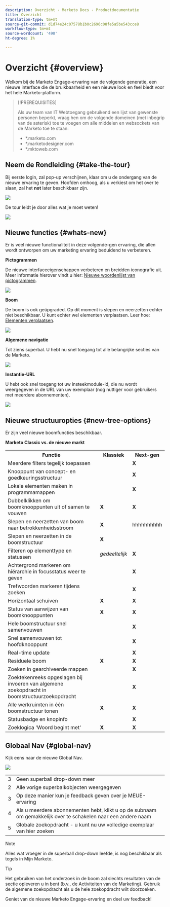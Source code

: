 ```yaml
---
description: Overzicht - Marketo Docs - Productdocumentatie
title: Overzicht
translation-type: tm+mt
source-git-commit: d1d74e24c07578b1b0c2696c08fe5a5be543cce8
workflow-type: tm+mt
source-wordcount: '490'
ht-degree: 1%

---
```



# Overzicht {#overview}

Welkom bij de Marketo Engage-ervaring van de volgende generatie, een nieuwe interface die de bruikbaarheid en een nieuwe look en feel biedt voor het hele Marketo-platform.

>[!PREREQUISITES]
>
>Als uw team van IT Webtoegang gebruikend een lijst van gewenste personen beperkt, vraag hen om de volgende domeinen (met inbegrip van de asterisk) toe te voegen om alle middelen en websockets van de Marketo toe te staan:
>
>* *.marketo.com
>* *.marketodesigner.com
>* *.mktoweb.com


## Neem de Rondleiding {#take-the-tour}

Bij eerste login, zal pop-up verschijnen, klaar om u de ondergang van de nieuwe ervaring te geven. Hoofden omhoog, als u verkiest om het over te slaan, zal het **not** later beschikbaar zijn.

![](assets/overview-1.png)

De tour leidt je door alles wat je moet weten!

![](assets/overview-2.png)

## Nieuwe functies {#whats-new}

Er is veel nieuwe functionaliteit in deze volgende-gen ervaring, die allen wordt ontworpen om uw marketing ervaring beduidend te verbeteren.

**Pictogrammen**

De nieuwe interfaceeigenschappen verbeteren en breidden iconografie uit. Meer informatie hierover vindt u hier: [Nieuwe woordenlijst van pictogrammen](/help/marketo/product-docs/marketo-engage-next-generation-experience/new-icon-glossary.md).

![](assets/overview-3.png)

**Boom**

De boom is ook geüpgraded. Op dit moment is slepen en neerzetten echter niet beschikbaar. U kunt echter wel elementen verplaatsen. Leer hoe: [Elementen verplaatsen](/help/marketo/product-docs/marketo-engage-next-generation-experience/moving-assets.md).

![](assets/overview-4.png)

**Algemene navigatie**

Tot ziens superbal. U hebt nu snel toegang tot alle belangrijke secties van de Marketo.

![](assets/overview-5.png)

**Instantie-URL**

U hebt ook snel toegang tot uw insteekmodule-id, die nu wordt weergegeven in de URL van uw exemplaar (nog nuttiger voor gebruikers met meerdere abonnementen).

![](assets/overview-6.png)

## Nieuwe structuuropties {#new-tree-options}

Er zijn veel nieuwe boomfuncties beschikbaar.

**Marketo Classic vs. de nieuwe markt**

<table> 
 <tbody>
  <tr>
   <th>Functie</th> 
   <th>Klassiek</th> 
   <th>Next-gen</th> 
  </tr>
  <tr>
   <td>Meerdere filters tegelijk toepassen</td> 
   <td></td> 
   <td><strong>X</strong></td>  
  </tr>
  <tr>
   <td>Knooppunt van concept- en goedkeuringsstructuur</td> 
   <td></td> 
   <td><strong>X</strong></td> 
  </tr>
  <tr>
   <td>Lokale elementen maken in programmamappen</td> 
   <td></td> 
   <td><strong>X</strong></td> 
  </tr>
  <tr>
   <td>Dubbelklikken om boomknooppunten uit of samen te vouwen</td> 
   <td><strong>X</strong></td> 
   <td><strong>X</strong></td>  
  </tr>
  <tr>
   <td>Slepen en neerzetten van boom naar betrokkenheidsstroom</td> 
   <td><strong>X</strong></td> 
   <td>hhhhhhhhhh</td> 
  </tr>
  <tr>
   <td>Slepen en neerzetten in de boomstructuur</td> 
   <td><strong>X</strong></td> 
   <td></td> 
  </tr>
  <tr>
   <td>Filteren op elementtype en statussen</td> 
   <td><i>gedeeltelijk</i></td> 
   <td><strong>X</strong></td>  
  </tr>
  <tr>
   <td>Achtergrond markeren om hiërarchie in focusstatus weer te geven</td> 
   <td></td> 
   <td><strong>X</strong></td> 
  </tr>
  <tr>
   <td>Trefwoorden markeren tijdens zoeken</td> 
   <td></td> 
   <td><strong>X</strong></td> 
  </tr>
  <tr>
   <td>Horizontaal schuiven</td> 
   <td><strong>X</strong></td> 
   <td><strong>X</strong></td>  
  </tr>
  <tr>
   <td>Status van aanwijzen van boomknooppunten</td> 
   <td><strong>X</strong></td> 
   <td><strong>X</strong></td> 
  </tr>
  <tr>
   <td>Hele boomstructuur snel samenvouwen</td> 
   <td></td> 
   <td><strong>X</strong></td> 
  </tr>
  <tr>
   <td>Snel samenvouwen tot hoofdknooppunt</td> 
   <td></td> 
   <td><strong>X</strong></td>  
  </tr>
  <tr>
   <td>Real-time update</td> 
   <td></td> 
   <td><strong>X</strong></td> 
  </tr>
  <tr>
   <td>Residuele boom</td> 
   <td><strong>X</strong></td> 
   <td><strong>X</strong></td> 
  </tr>
  <tr>
   <td>Zoeken in gearchiveerde mappen</td> 
   <td></td> 
   <td><strong>X</strong></td>  
  </tr>
  <tr>
   <td>Zoektekenreeks opgeslagen bij invoeren van algemene zoekopdracht in boomstructuurzoekopdracht</td> 
   <td></td> 
   <td><strong>X</strong></td> 
  </tr>
  <tr>
   <td>Alle werkruimten in één boomstructuur tonen</td> 
   <td><strong>X</strong></td> 
   <td><strong>X</strong></td> 
  </tr>
  <tr>
   <td>Statusbadge en knopinfo</td> 
   <td></td> 
   <td><strong>X</strong></td>  
  </tr>
  <tr>
   <td>Zoeklogica 'Woord begint met'</td> 
   <td><strong>X</strong></td> 
   <td><strong>X</strong></td> 
  </tr>
 </tbody>
</table>

## Globaal Nav {#global-nav}

Kijk eens naar de nieuwe Global Nav.

![](assets/overview-7.png)

<table> 
 <tbody>
  <tr>
   <td>3</td> 
   <td>Geen superball drop-down meer</td> 
  </tr>
  <tr>
   <td>2</td> 
   <td>Alle vorige superbalkobjecten weergegeven</td> 
  </tr>
  <tr>
   <td>3</td> 
   <td>Op deze manier kun je feedback geven over je MEUE-ervaring</td> 
  </tr>
  <tr>
   <td>4</td> 
   <td>Als u meerdere abonnementen hebt, klikt u op de subnaam om gemakkelijk over te schakelen naar een andere naam</td> 
  </tr>
  <tr>
   <td>5</td> 
   <td>Globale zoekopdracht - u kunt nu uw volledige exemplaar van hier zoeken</td> 
  </tr>
 </tbody>
</table>

>[!NOTE]
>
>Alles wat vroeger in de superball drop-down leefde, is nog beschikbaar als tegels in Mijn Marketo.

>[!TIP]
>
>Het gebruiken van het onderzoek in de boom zal slechts resultaten van de sectie opleveren u in bent (b.v., de Activiteiten van de Marketing). Gebruik de algemene zoekopdracht als u de hele zoekopdracht wilt doorzoeken.

Geniet van de nieuwe Marketo Engage-ervaring en deel uw feedback!
